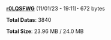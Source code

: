 [**r0LQSFWG**](/data/r0LQSFWG.txt) (11/01/23 - 19:11)- 672 bytes

**Total Datas**: 3840

**Total Size**: 23.96 MB / 24.0 MB
